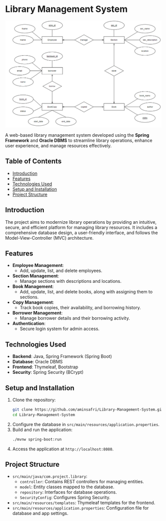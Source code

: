 # Library Management System

![Database Design](image.png)

A web-based library management system developed using the **Spring Framework** and **Oracle DBMS** to streamline library operations, enhance user experience, and manage resources effectively.

## Table of Contents
- [Introduction](#introduction)
- [Features](#features)
- [Technologies Used](#technologies-used)
- [Setup and Installation](#setup-and-installation)
- [Project Structure](#project-structure)

## Introduction
The project aims to modernize library operations by providing an intuitive, secure, and efficient platform for managing library resources. It includes a comprehensive database design, a user-friendly interface, and follows the Model-View-Controller (MVC) architecture.

## Features
- **Employee Management**:
  - Add, update, list, and delete employees.
- **Section Management**:
  - Manage sections with descriptions and locations.
- **Book Management**:
  - Add, update, list, and delete books, along with assigning them to sections.
- **Copy Management**:
  - Track book copies, their availability, and borrowing history.
- **Borrower Management**:
  - Manage borrower details and their borrowing activity.
- **Authentication**:
  - Secure login system for admin access.

## Technologies Used
- **Backend**: Java, Spring Framework (Spring Boot)
- **Database**: Oracle DBMS
- **Frontend**: Thymeleaf, Bootstrap
- **Security**: Spring Security (BCrypt)

## Setup and Installation
1. Clone the repository:
   ```bash
   git clone https://github.com/aminsafri/Library-Management-System.git
   cd Library-Management-System
   ```
2. Configure the database in `src/main/resources/application.properties`.
3. Build and run the application:
   ```bash
   ./mvnw spring-boot:run
   ```
4. Access the application at `http://localhost:8080`.

## Project Structure
- `src/main/java/com.project.library`:
  - `controller`: Contains REST controllers for managing entities.
  - `model`: Entity classes mapped to the database.
  - `repository`: Interfaces for database operations.
  - `SecurityConfig`: Configures Spring Security.
- `src/main/resources/templates`: Thymeleaf templates for the frontend.
- `src/main/resources/application.properties`: Configuration file for database and app settings.
